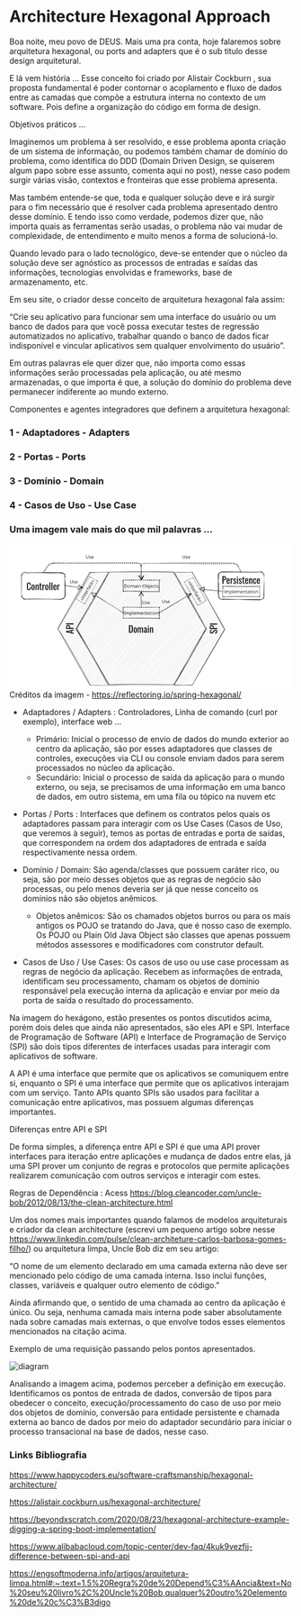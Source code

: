 # Architecture Hexagonal Approach

Boa noite, meu povo de DEUS.
Mais uma pra conta, hoje falaremos sobre arquitetura hexagonal, ou ports and adapters que é o sub titulo desse design arquitetural.

E lá vem história …
Esse conceito foi criado por Alistair Cockburn , sua proposta fundamental é poder contornar o acoplamento e fluxo de dados entre as camadas que compõe a estrutura interna no contexto de um software. Pois define a organização do código em forma de design.

Objetivos práticos …

Imaginemos um problema à ser resolvido, e esse problema aponta criação de um sistema de informação, ou podemos também chamar de domínio do problema, como identifica do DDD (Domain Driven Design, se quiserem algum papo sobre esse assunto, comenta aqui no post), nesse caso podem surgir várias visão, contextos e fronteiras que esse problema apresenta.

Mas também entende-se que, toda e qualquer solução deve e irá surgir para o fim necessário que é resolver cada problema apresentado dentro desse domínio. E tendo isso como verdade, podemos dizer que, não importa quais as ferramentas serão usadas, o problema não vai mudar de complexidade, de entendimento e muito menos a forma de solucioná-lo.

Quando levado para o lado tecnológico, deve-se entender que o núcleo da solução deve ser agnóstico as processos de entradas e saídas das informações, tecnologias envolvidas e frameworks, base de armazenamento, etc.

Em seu site, o criador desse conceito de arquitetura hexagonal fala assim:

“Crie seu aplicativo para funcionar sem uma interface do usuário ou um banco de dados para que você possa executar testes de regressão automatizados no aplicativo, trabalhar quando o banco de dados ficar indisponível e vincular aplicativos sem qualquer envolvimento do usuário”.

Em outras palavras ele quer dizer que, não importa como essas informações serão processadas pela aplicação, ou até mesmo armazenadas, o que importa é que, a solução do domínio do problema deve permanecer indiferente ao mundo externo.

Componentes e agentes integradores que definem a arquitetura hexagonal:

### 1 - Adaptadores - Adapters
### 2 - Portas - Ports
### 3 - Domínio - Domain
### 4 - Casos de Uso - Use Case

### Uma imagem vale mais do que mil palavras …


![img.png](img.png)
Créditos da imagem - <https://reflectoring.io/spring-hexagonal/>

* Adaptadores / Adapters : Controladores, Linha de comando (curl por exemplo), interface web …

    * Primário: Inicial o processo de envio de dados do mundo exterior ao centro da aplicação, são por esses adaptadores que classes de controles, execuções via CLI ou console enviam dados para serem processados no núcleo da aplicação.
    * Secundário: Inicial o processo de saída da aplicação para o mundo externo, ou seja, se precisamos de uma informação em uma banco de dados, em outro sistema, em uma fila ou tópico na nuvem etc

* Portas / Ports : Interfaces que definem os contratos pelos quais os adaptadores passam para interagir com os Use Cases (Casos de Uso, que veremos à seguir), temos as portas de entradas e porta de saídas, que correspondem na ordem dos adaptadores de entrada e saída respectivamente nessa ordem.
* Domínio / Domain: São agenda/classes que possuem caráter rico, ou seja, são por meio desses objetos que as regras de negócio são processas, ou pelo menos deveria ser já que nesse conceito os domínios não são objetos anêmicos.
  * Objetos anêmicos: São os chamados objetos burros ou para os mais antigos os POJO se tratando do Java, que é nosso caso de exemplo. Os POJO ou Plain Old Java Object são classes que apenas possuem métodos assessores e modificadores com construtor default.

* Casos de Uso / Use Cases: Os casos de uso ou use case processam as regras de negócio da aplicação. Recebem as informações de entrada, identificam seu processamento, chamam os objetos de domínio responsável pela execução interna da aplicação e enviar por meio da porta de saída o resultado do processamento.

Na imagem do hexágono, estão presentes os pontos discutidos acima, porém dois deles que ainda não apresentados, são eles API e SPI. Interface de Programação de Software (API) e Interface de Programação de Serviço (SPI) são dois tipos diferentes de interfaces usadas para interagir com aplicativos de software.

A API é uma interface que permite que os aplicativos se comuniquem entre si, enquanto o SPI é uma interface que permite que os aplicativos interajam com um serviço. Tanto APIs quanto SPIs são usados para facilitar a comunicação entre aplicativos, mas possuem algumas diferenças importantes.

Diferenças entre API e SPI

De forma simples, a diferença entre API e SPI é que uma API prover interfaces para iteração entre aplicações e mudança de dados entre elas, já uma SPI prover um conjunto de regras e protocolos que permite aplicações realizarem comunicação com outros serviços e interagir com estes.

Regras de Dependência : Acess <https://blog.cleancoder.com/uncle-bob/2012/08/13/the-clean-architecture.html>

Um dos nomes mais importantes quando falamos de modelos arquiteturais e criador da clean architecture (escrevi um pequeno artigo sobre nesse <https://www.linkedin.com/pulse/clean-architeture-carlos-barbosa-gomes-filho/>) ou arquitetura limpa, Uncle Bob diz em seu artigo:

“O nome de um elemento declarado em uma camada externa não deve ser mencionado pelo código de uma camada interna. Isso inclui funções, classes, variáveis e qualquer outro elemento de código.”

Ainda afirmando que, o sentido de uma chamada ao centro da aplicação é único. Ou seja, nenhuma camada mais interna pode saber absolutamente nada sobre camadas mais externas, o que envolve todos esses elementos mencionados na citação acima.

Exemplo de uma requisição passando pelos pontos apresentados.

![diagram](https://github.com/CarlosBarbosaFilho/arch-hexagonal-approach/assets/2454085/9cc82aea-82ab-4c4a-85a8-6cb5f884393e)



Analisando a imagem acima, podemos perceber a definição em execução. Identificamos os pontos de entrada de dados, conversão de tipos para obedecer o conceito, execução/processamento do caso de uso por meio dos objetos de domínio, conversão para entidade persistente e chamada externa ao banco de dados por meio do adaptador secundário para iniciar o processo transacional na base de dados, nesse caso.


### Links Bibliografia



<https://www.happycoders.eu/software-craftsmanship/hexagonal-architecture/>

<https://alistair.cockburn.us/hexagonal-architecture/>

<https://beyondxscratch.com/2020/08/23/hexagonal-architecture-example-digging-a-spring-boot-implementation/>

<https://www.alibabacloud.com/topic-center/dev-faq/4kuk9vezfjj-difference-between-spi-and-api>

<https://engsoftmoderna.info/artigos/arquitetura-limpa.html#:~:text=1.5%20Regra%20de%20Depend%C3%AAncia&text=No%20seu%20livro%2C%20Uncle%20Bob,qualquer%20outro%20elemento%20de%20c%C3%B3digo>

